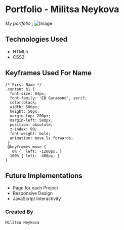 # Portfolio - Militsa Neykova

*My portfolio  [:](ttps://militsaneykova.com)*
![Image](https://militsaneykova.com)

## Technologies Used

* HTML5
* CSS3


## Keyframes Used For Name

```
/* First Name */
.content h1 {
  font-size: 84px;
  font-family: 'EB Garamond', serif;
  color:black;
  width: 500px;
  height: 50px;
  margin-top: 200px;
  margin-left: 580px;
  position: absolute;
  z-index: 99;
  font-weight: bold;
  animation: move 5s forwards;
 }
 @keyframes move {
   0% {  left: -1200px; }
  100% { left: -400px; }
}
```


## Future Implementations

* Page for each Project
* Responsive Design
* JavaScript Interactivity

### Created By
`Militsa Neykova`


